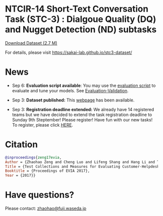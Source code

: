 # NTCIR-14 Short-Text Conversation Task (STC-3) : Dialgoue Quality (DQ) and Nugget Detection (ND) subtasks



[Download Dataset (2.7 M)](https://github.com/sakai-lab/stc3-dataset/raw/master/data.zip)

For details, please visit https://sakai-lab.github.io/stc3-dataset/



# News

- Sep 6: **Evaluation script available**: You may use the [evaluation script](https://raw.githubusercontent.com/sakai-lab/stc3-dataset/master/data/eval.py) to evaluate and tune your models. See [Evaluation-Validation](https://sakai-lab.github.io/stc3-dataset/#validation).

- Sep 3: **Dataset published:**  This [webpage](https://sakai-lab.github.io/stc3-dataset/) has been available.

- Sep 3: **Registration deadline extended:**  We already have 14 registered teams but we have decided to extend the task registration deadline to Sunday 9th Steptember! Please register! Have fun with our new tasks! To register, please click [HERE](http://research.nii.ac.jp/ntcir/ntcir-14/howto.html).


# Citation

```bibtex
@inproceedings{zeng17evia, 
Author = {Zhaohao Zeng and Cheng Luo and Lifeng Shang and Hang Li and Tetsuya Sakai},
Title = {Test Collections and Measures for Evaluating Customer-Helpdesk Dialogues},
Booktitle = {Proceedings of EVIA 2017},
Year = {2017}}
```

# Have questions?

Please contact: [zhaohao@fuji.waseda.jp](mailto:zhaohao@fuji.waseda.jp)        